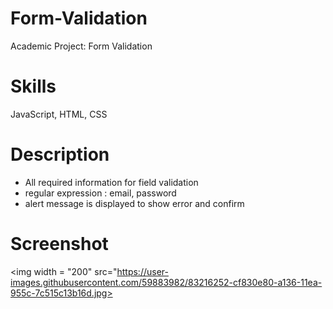 # Form-Validation
Academic Project: Form Validation

Skills
=
JavaScript, HTML, CSS

Description
=
- All required information for field validation
- regular expression : email, password
- alert message is displayed to show error and confirm

Screenshot
=
<img width = "200" src="https://user-images.githubusercontent.com/59883982/83216252-cf830e80-a136-11ea-955c-7c515c13b16d.jpg></img>
